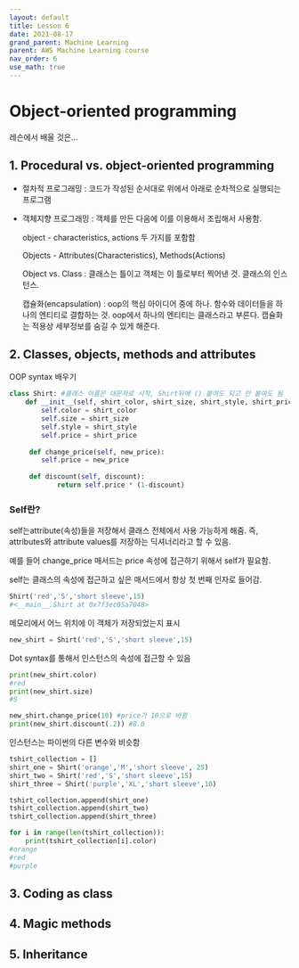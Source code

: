 ```yaml
---
layout: default
title: Lesson 6
date: 2021-08-17
grand_parent: Machine Learning
parent: AWS Machine Learning course
nav_order: 6
use_math: true
---
```






# Object-oriented programming

레슨에서 배울 것은...

## 1. Procedural vs. object-oriented programming

* 절차적 프로그래밍 : 코드가 작성된 순서대로 위에서 아래로 순차적으로 실행되는 프로그램

* 객체지향 프로그래밍 : 객체를 만든 다음에 이를 이용해서 조립해서 사용함. 

  object - characteristics, actions 두 가지를 포함함

  Objects - Attributes(Characteristics), Methods(Actions)

  Object vs. Class : 클래스는 틀이고 객체는 이 틀로부터 찍어낸 것. 클래스의 인스턴스.

  캡슐화(encapsulation) : oop의 핵심 아이디어 중에 하나. 함수와 데이터들을 하나의 엔티티로 결합하는 것. oop에서 하나의 엔티티는 클래스라고 부른다. 캡슐화는 적용상 세부정보를 숨길 수 있게 해준다.

## 2. Classes, objects, methods and attributes

OOP syntax 배우기

```python
class Shirt: #클래스 이름은 대문자로 시작, Shirt뒤에 () 붙여도 되고 안 붙여도 됨
    def __init__(self, shirt_color, shirt_size, shirt_style, shirt_price):
        self.color = shirt_color
        self.size = shirt_size
        self.style = shirt_style
        self.price = shirt_price
        
     def change_price(self, new_price):
        self.price = new_price
      
     def discount(self, discount):
            return self.price * (1-discount)
```



### Self란?

self는attribute(속성)들을 저장해서 클래스 전체에서 사용 가능하게 해줌. 즉, attributes와 attribute values를 저장하는 딕셔너리라고 할 수 있음.

예를 들어 change_price 매서드는 price 속성에 접근하기 위해서 self가 필요함. 

self는 클래스의 속성에 접근하고 싶은 매서드에서 항상 첫 번째 인자로 들어감. 



```python
Shirt('red','S','short sleeve',15)
#<__main__.Shirt at 0x7f3ec05a7048>
```

메모리에서 어느 위치에 이 객체가 저장되었는지 표시



```python
new_shirt = Shirt('red','S','short sleeve',15)
```

Dot syntax를 통해서 인스턴스의 속성에 접근할 수 있음

```python
print(new_shirt.color)
#red
print(new_shirt.size)
#S
```

```python
new_shirt.change_price(10) #price가 10으로 바뀜
print(new_shirt.discount(.2)) #8.0
```



인스턴스는 파이썬의 다른 변수와 비슷함

```python
tshirt_collection = []
shirt_one = Shirt('orange','M','short sleeve', 25)
shirt_two = Shirt('red','S','short sleeve',15)
shirt_three = Shirt('purple','XL','short sleeve',10)

tshirt_collection.append(shirt_one)
tshirt_collection.append(shirt_two)
tshirt_collection.append(shirt_three)

for i in range(len(tshirt_collection)):
    print(tshirt_collection[i].color)
#orange
#red
#purple
```



## 3. Coding as class



## 4. Magic methods



## 5. Inheritance




